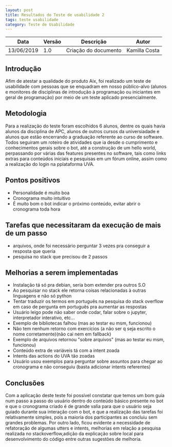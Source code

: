 ```yaml
---
layout: post
title: Resultados do Teste de usabilidade 2
tags: teste usabilidade 
category: Teste de Usabilidade
---
```


|Data   |Versão   |Descrição   |Autor   |
|---|---|---|---|
|13/06/2019   | 1.0  |Criação do documento   |Kamilla Costa   |


## Introdução
Afim de atestar a qualidade do produto Aix, foi realizado um teste de usabilidade com pessoas que se enquadram em nosso público-alvo (alunos e monitores de disciplinas de introdução à programação ou iniciantes em geral de programação) por meio de um teste aplicado presencialmente.

## Metodologia

Para a realização do teste foram escolhidos 6 alunos, dentre os quais havia alunos da disciplina de APC, alunos de outros cursos da universiadade e alunos que estão encerrando a graduação referente ao curso de software. Todos seguiram um roteiro de atividades que ia desde o cumprimento e conhecimentos gerais sobre o bot, até a construção de um hello world, perpassando por várias das features presentes no software, tais como links extras para conteúdos iniciais e pesquisas em um fórum online, assim como a realização do login na pplataforma UVA.

## Pontos positivos
- Personalidade é muito boa
- Cronograma muito intuitivo
- É muito bom o bot indicar o próximo conteúdo, evitar abrir o cronograma toda hora

## Tarefas que necessitaram da execução de mais de um passo
- arquivos, onde foi necessário perguntar 3 vezes pra conseguir a resposta que queria
- pesquisa no stack que precisou de 2 passos

## Melhorias a serem implementadas

- Instalação tá só pra debian, seria bom extender pra outros S.O
- Ao pesquisar no stack ele retorna coisas relacionadas à outras linguagens e não só python
- Tentar traduzir os termos em português na pesquisa do stack overflow em caso de pergunta em português pra aumentar as respostas
- Usuário leigo pode não saber onde codar, falar sobre o jupyter, interpretador interativo, etc...
- Exemplo de bibliotecas falhou (mas ao testar eu msm, funcionou)
- Não tem nenhum retorno com exercícios (a não ser q seja escrito o nome corretamente)(não cai nem em fallback)
- Exemplo de arquivos retornou "sobre arquivos" (mas ao testar eu msm, funcionou)
- Conteúdo extra de variáveis tá com a intent zoada
- Intents das actions do UVA tão zoadas
- Usuário usou exemplos para perguntar sobre assuntos para chegar ao cronograma e não conseguiu (basta adicionar intents referentes)


## Conclusões
Com a aplicação deste teste foi possível constatar que temos um bom guia num passo a passo do usuário dentro do conteúdo básico presente no bot e que o cronograma criado é de grande valia para que o usuário seja guiado durante sua interação com o bot, e que a realização das tarefas foi relativamente simples, pois a maioria dos participantes as concluiu sem grandes problemas. Por outro lado, ficou evidente a necessidade de refatoração de algumas utters e intents, melhorias em relação a pesquisa realizada no stackoverflow,adição da explicação sobre local para desenvolvimento do código entre outras sugestões de melhoria.
